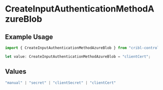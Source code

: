 # CreateInputAuthenticationMethodAzureBlob

## Example Usage

```typescript
import { CreateInputAuthenticationMethodAzureBlob } from "cribl-control-plane/models/operations";

let value: CreateInputAuthenticationMethodAzureBlob = "clientCert";
```

## Values

```typescript
"manual" | "secret" | "clientSecret" | "clientCert"
```